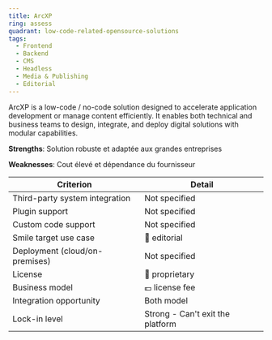 ```yaml
---
title: ArcXP
ring: assess
quadrant: low-code-related-opensource-solutions
tags:
  - Frontend
  - Backend
  - CMS
  - Headless
  - Media & Publishing
  - Editorial
---
```


ArcXP is a low-code / no-code solution designed to accelerate application development or manage content efficiently. It enables both technical and business teams to design, integrate, and deploy digital solutions with modular capabilities.

**Strengths**: Solution robuste et adaptée aux grandes entreprises

**Weaknesses**: Cout élevé et dépendance du fournisseur

| Criterion | Detail |
|----------|--------|
| Third-party system integration | Not specified |
| Plugin support | Not specified |
| Custom code support | Not specified |
| Smile target use case | 📰 editorial |
| Deployment (cloud/on-premises) | Not specified |
| License | 🔐 proprietary |
| Business model | 💶 license fee |
| Integration opportunity | Both model |
| Lock-in level | Strong - Can't exit the platform |
